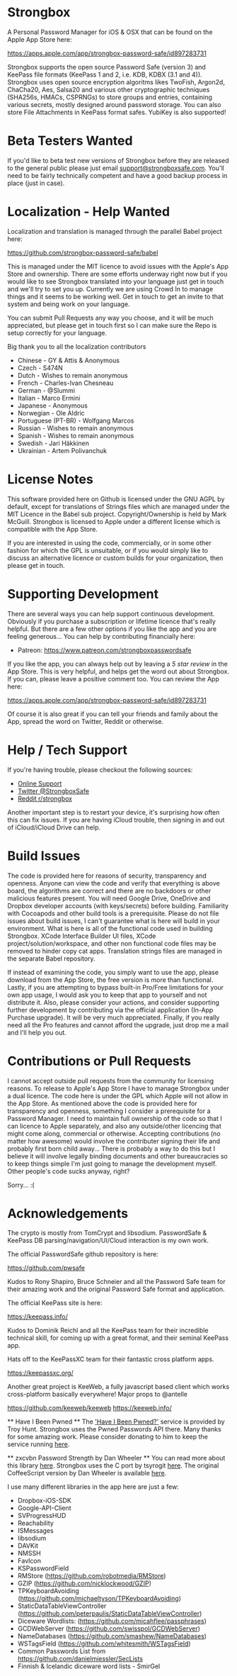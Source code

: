 # Strongbox
A Personal Password Manager for iOS & OSX that can be found on the Apple App Store here: 

https://apps.apple.com/app/strongbox-password-safe/id897283731

Strongbox supports the open source Password Safe (version 3) and KeePass file formats (KeePass 1 and 2, i.e. KDB, KDBX (3.1 and 4)). Strongbox uses open source encryption algoritms likes TwoFish, Argon2d, ChaCha20, Aes, Salsa20 and various other cryptographic techniques (SHA256s, HMACs, CSPRNGs) to store groups and entries, containing various secrets, mostly designed around password storage. You can also store File Attachments in KeePass format safes. YubiKey is also supported!

# Beta Testers Wanted
If you'd like to beta test new versions of Strongbox before they are released to the general public please just email support@strongboxsafe.com. You'll need to be fairly technically competent and have a good backup process in place (just in case).

# Localization - Help Wanted
Localization and translation is managed through the parallel Babel project here:

https://github.com/strongbox-password-safe/babel

This is managed under the MIT licence to avoid issues with the Apple's App Store and ownership. There are some efforts underway right now but if you would like to see Strongbox translated into your language just get in touch and we'll try to set you up. Currently we are using Crowd In to manage things and it seems to be working well. Get in touch to get an invite to that system and being work on your language.

You can submit Pull Requests any way you choose, and it will be much appreciated, but please get in touch first so I can make sure the Repo is setup correctly for your language.

Big thank you to all the localization contributors

- Chinese - GY & Attis & Anonymous
- Czech - S474N
- Dutch - Wishes to remain anonymous
- French - Charles-Ivan Chesneau
- German - @Slummi
- Italian - Marco Ermini
- Japanese - Anonymous
- Norwegian - Ole Aldric
- Portuguese (PT-BR) - Wolfgang Marcos
- Russian - Wishes to remain anonymous
- Spanish - Wishes to remain anonymous
- Swedish - Jari Häkkinen
- Ukrainian - Artem Polivanchuk

# License Notes
This software provided here on Github is licensed under the GNU AGPL by default, except for translations of Strings files which are managed under the MIT Licence in the Babel sub project. Copyright/Ownership is held by Mark McGuill. Strongbox is licensed to Apple under a different license which is compatible with the App Store.

If you are interested in using the code, commercially, or in some other fashion for which the GPL is unsuitable, or if you would simply like to discuss an alternative licence or custom builds for your organization, then please get in touch.

# Supporting Development
There are several ways you can help support continuous development. Obviously if you purchase a subscription or lifetime licence that's really helpful. But there are a few other options if you like the app and you are feeling generous... You can help by contributing financially here:

- Patreon: https://www.patreon.com/strongboxpasswordsafe

If you like the app, you can always help out by leaving a *5 star review* in the App Store. This is very helpful, and helps get the word out about Strongbox. If you can, please leave a positive comment too. You can review the App here:

https://apps.apple.com/app/strongbox-password-safe/id897283731

Of course it is also great if you can tell your friends and family about the App, spread the word on Twitter, Reddit or otherwise.

# Help / Tech Support
If you're having trouble, please checkout the following sources:

- [Online Support](https://strongboxsafe.com/support/) 
- [Twitter @StrongboxSafe](https://twitter.com/StrongboxSafe "@StrongboxSafe") 
- [Reddit r/strongbox](https://www.reddit.com/r/strongbox/ "r/strongbox")

Another important step is to restart your device, it's surprising how often this can fix issues. If you are having iCloud trouble, then signing in and out of iCloud/iCloud Drive can help.

# Build Issues
The code is provided here for reasons of security, transparency and openness. Anyone can view the code and verify that everything is above board, the algorithms are correct and there are no backdoors or other malicious features present. You will need Google Drive, OneDrive and Dropbox developer accounts (with keys/secrets) before building. Familiarity with Cocoapods and other build tools is a prerequisite. Please do not file issues about build issues, I can't guarantee what is here will build in your environment. What is here is all of the functional code used in building Strongbox. XCode Interface Builder UI files, XCode project/solution/workspace, and other non functional code files may be removed to hinder copy cat apps. Translation strings files are managed in the separate Babel repository. 

If instead of examining the code, you simply want to use the app, please download from the App Store, the free version is more than functional. Lastly, if you are attempting to bypass built-in Pro/Free limitations for your own app usage, I would ask you to keep that app to yourself and not distribute it. Also, please consider your actions, and consider supporting further development by contributing via the official application (In-App Purchase upgrade). It will be very much appreciated. Finally, if you really need all the Pro features and cannot afford the upgrade, just drop me a mail and I'll help you out.

# Contributions or Pull Requests
I cannot accept outside pull requests from the community for licensing reasons. To release to Apple's App Store I have to manage Strongbox under a dual licence. The code here is under the GPL which Apple will not allow in the App Store. As mentioned above the code is provided here for transparency and openness, something I consider a prerequisite for a Password Manager. I need to maintain full ownership of the code so that I can licence to Apple separately, and also any outside/other licencing that might come along, commercial or otherwise. Accepting contributions (no matter how awesome) would involve the contributer signing their life and probably first born child away... There is probably a way to do this but I believe it will involve legally binding documents and other bureaucracies so to keep things simple I'm just going to manage the development myself. Other people's code sucks anyway, right? 

Sorry... :(

# Acknowledgements
The crypto is mostly from TomCrypt and libsodium. PasswordSafe & KeePass DB parsing/navigation/UI/Cloud interaction is my own work. 

The official PasswordSafe github repository is here:

https://github.com/pwsafe

Kudos to Rony Shapiro, Bruce Schneier and all the Password Safe team for their amazing work and the original Password Safe format and application.

The official KeePass site is here:

https://keepass.info/

Kudos to Dominik Reichl and all the KeePass team for their incredible technical skill, for coming up with a great format, and their seminal KeePass app. 

Hats off to the KeePassXC team for their fantastic cross platform apps. 

https://keepassxc.org/

Another great project is KeeWeb, a fully javascript based client which works cross-platform basically everywhere! Major props to @antelle

https://github.com/keeweb/keeweb
https://keeweb.info/

** Have I Been Pwned **
The ['Have I Been Pwned?'](https://haveibeenpwned.com/) service is provided by Troy Hunt. Strongbox uses the Pwned Passwords API there. Many thanks for some amazing work. Please consider donating to him to keep the service running [here](https://haveibeenpwned.com/Donate).

** zxcvbn Password Strength by Dan Wheeler **
You can read more about this library [here](https://dropbox.tech/security/zxcvbn-realistic-password-strength-estimation). Strongbox uses the C port by tsyrogit [here](https://github.com/tsyrogit/zxcvbn-c). The original CoffeeScript version by Dan Wheeler is available [here](https://github.com/dropbox/zxcvbn). 

I use many different libraries in the app here are just a few:

- Dropbox-iOS-SDK
- Google-API-Client
- SVProgressHUD
- Reachability
- ISMessages
- libsodium
- DAVKit
- NMSSH
- FavIcon 
- KSPasswordField
- RMStore (https://github.com/robotmedia/RMStore)
- GZIP (https://github.com/nicklockwood/GZIP)
- TPKeyboardAvoiding (https://github.com/michaeltyson/TPKeyboardAvoiding)
- StaticDataTableViewController (https://github.com/peterpaulis/StaticDataTableViewController)
- Diceware Wordlists: (https://github.com/micahflee/passphrases)
- GCDWebServer (https://github.com/swisspol/GCDWebServer)
- NameDatabases (https://github.com/smashew/NameDatabases)
- WSTagsField (https://github.com/whitesmith/WSTagsField)
- Common Passwords List from https://github.com/danielmiessler/SecLists
- Finnish & Icelandic diceware word lists - SmirGel
